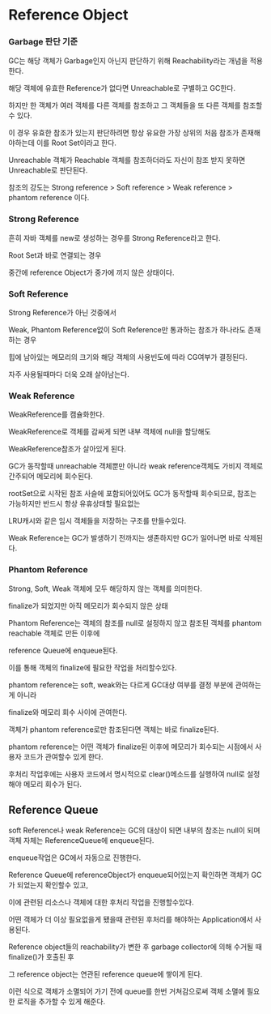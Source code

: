 # Reference Object

### Garbage 판단 기준
GC는 해당 객체가 Garbage인지 아닌지 판단하기 위해 Reachability라는 개념을 적용한다.

해당 객체에 유효한 Reference가 없다면 Unreachable로 구별하고 GC한다.

하지만 한 객체가 여러 객체를 다른 객체를 참조하고 그 객체들을 또 다른 객체를 참조할수 있다.

이 경우 유효한 참조가 있는지 판단하려면 항상 유요한 가장 상위의 처음 참조가 존재해야하는데 이를 Root Set이라고 한다.

Unreachable 객체가 Reachable 객체를 참조하더라도 자신이 참조 받지 못하면 Unreachable로 판단된다.

참조의 강도는 Strong reference > Soft reference > Weak reference > phantom reference 이다.

### Strong Reference
흔히 자바 객체를 new로 생성하는 경우를 Strong Reference라고 한다.

Root Set과 바로 연결되는 경우 

중간에 reference Object가 중가에 끼지 않은 상태이다.

### Soft Reference
Strong Reference가 아닌 것중에서 

Weak, Phantom Reference없이 Soft Reference만 통과하는 참조가 하나라도 존재하는 경우 

힙에 남아있는 메모리의 크기와 해당 객체의 사용빈도에 따라 CG여부가 결정된다.

자주 사용될때마다 더욱 오래 살아남는다.

### Weak Reference
WeakReference를 캠슐화한다.

WeakReference로 객체를 감싸게 되면 내부 객체에 null을 할당해도 

WeakReference참조가 살아있게 된다.

GC가 동작할때 unreachable 객체뿐만 아니라 weak reference객체도 가비지 객체로 간주되어 메모리에 회수된다.

rootSet으로 시작된 참조 사슬에 포함되어있어도 GC가 동작할때 회수되므로, 참조는 가능하지만 반드시 항상 유휴상태할 필요없는

LRU캐시와 같은 임시 객체들을 저장하는 구조를 만들수있다.

Weak Reference는 GC가 발생하기 전까지는 생존하지만 GC가 일어나면 바로 삭제된다.

### Phantom Reference
Strong, Soft, Weak 객체에 모두 해당하지 않는 객체를 의미한다.

finalize가 되었지만 아직 메모리가 회수되지 않은 상태 

Phantom Reference는 객체의 참조를 null로 설정하지 않고 참조된 객체를 phantom reachable 객체로 만든 이후에 

reference Queue에 enqueue된다.

이를 통해 객체의 finalize에 필요한 작업을 처리할수있다.

phantom reference는 soft, weak와는 다르게 GC대상 여부를 결정 부분에 관여하는게 아니라 

finalize와 메모리 회수 사이에 관여한다.

객체가 phantom reference로만 참조된다면 객체는 바로 finalize된다.

phantom reference는 어떤 객체가 finalize된 이후에 메모리가 회수되는 시점에서 사용자 코드가 관여할수 있게 한다.

후처리 작업후에는 사용자 코드에서 명시적으로 clear()메소드를 실행하여 null로 설정해야 메모리 회수가 된다.

## Reference Queue
soft Reference나 weak Reference는 GC의 대상이 되면 내부의 참조는 null이 되며 객체 자체는 ReferenceQueue에 enqueue된다.

enqueue작업은 GC에서 자동으로 진행한다.

Reference Queue에 referenceObject가 enqueue되어있는지 확인하면 객체가 GC가 되었는지 확인할수 있고,

이에 관련된 리소스나 객체에 대한 후처리 작업을 진행할수있다.

어떤 객체가 더 이상 필요없을게 됐을때 관련된 후처리를 해야하는 Application에서 사용된다.

Reference object들의 reachability가 변한 후 garbage collector에 의해 수거될 때 finalize()가 호출된 후 

그 reference object는 연관된 reference queue에 쌓이게 된다. 

이런 식으로 객체가 소멸되어 가기 전에 queue를 한번 거쳐감으로써 객체 소멸에 필요한 로직을 추가할 수 있게 해준다.
